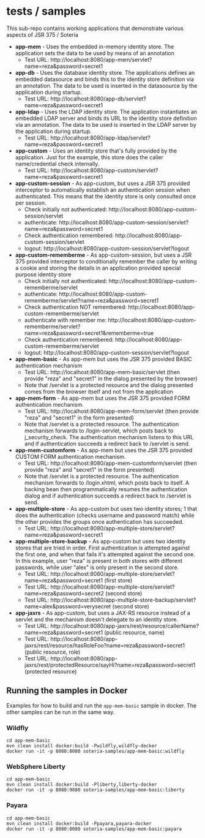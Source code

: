 # tests / samples

This sub-repo contains working applications that demonstrate various aspects of JSR 375 / Soteria

* **app-mem** - Uses the embedded in-memory identity store. The application sets the data to be used by means of an annotation
  * Test URL: http://localhost:8080/app-mem/servlet?name=reza&password=secret1
* **app-db**  - Uses the database identity store. The applications defines an embedded datasource and binds this to the identity store definition via an annotation. The data to be used is inserted in the datasoource by the application during startup.
  * Test URL: http://localhost:8080/app-db/servlet?name=reza&password=secret1
* **app-ldap** - Uses the LDAP identity store. The application instantiates an embedded LDAP server and binds its URL to the identity store definition via an annotation. The data to be used is inserted in the LDAP server by the application during startup.
  * Test URL: http://localhost:8080/app-ldap/servlet?name=reza&password=secret1
* **app-custom** - Uses an identity store that's fully provided by the application. Just for the example, this store does the caller name/credential check internally.
  * Test URL: http://localhost:8080/app-custom/servlet?name=reza&password=secret1
* **app-custom-session** - As app-custom, but uses a JSR 375 provided interceptor to automatically establish an authentication session when authenticated. This means that the identity store is only consulted once per session.
  * Check initially not authenticated: http://localhost:8080/app-custom-session/servlet
  * authenticate: http://localhost:8080/app-custom-session/servlet?name=reza&password=secret1
  * Check authentication remembered: http://localhost:8080/app-custom-session/servlet
  * logout: http://localhost:8080/app-custom-session/servlet?logout
* **app-custom-rememberme** - As app-custom-session, but uses a JSR 375 provided interceptor to conditionally remember the caller by writing a cookie and storing the details in an application provided special purpose identity store
  * Check initially not authenticated: http://localhost:8080/app-custom-rememberme/servlet
  * authenticate: http://localhost:8080/app-custom-rememberme/servlet?name=reza&password=secret1
  * Check authentication NOT remembered: http://localhost:8080/app-custom-rememberme/servlet
  * authenticate with remember me: http://localhost:8080/app-custom-rememberme/servlet?name=reza&password=secret1&rememberme=true
  * Check authentication remembered: http://localhost:8080/app-custom-rememberme/servlet
  * logout: http://localhost:8080/app-custom-session/servlet?logout
* **app-mem-basic** - As app-mem but uses the JSR 375 provided BASIC authentication mechanism
  * Test URL: http://localhost:8080/app-mem-basic/servlet (then provide "reza" and "secret1" in the dialog presented by the browser)
  * Note that /servlet is a protected resource and the dialog presented comes from the browser itself and not from the application
* **app-mem-form** - As app-mem but uses the JSR 375 provided FORM authentication mechanism.
  * Test URL: http://localhost:8080/app-mem-form/servlet (then provide "reza" and "secret1" in the form presented)
  * Note that /servlet is a protected resource. The authentication mechanism forwards to /login-servlet, which posts back to j_security_check. The authentication mechanism listens to this URL and if authentication succeeds a redirect back to /servlet is send.
* **app-mem-customform** - As app-mem but uses the JSR 375 provided CUSTOM FORM authentication mechanism.
  * Test URL: http://localhost:8080/app-mem-customform/servlet (then provide "reza" and "secret1" in the form presented)
  * Note that /servlet is a protected resource. The authentication mechanism forwards to /login.xhtml, which posts back to itself. A backing bean then programmatically resumes the authentication dialog and if authentication succeeds a redirect back to /servlet is send.
* **app-multiple-store** - As app-custom but uses two identity stores; 1 that does the authentication (checks username and password match) while the other provides the groups once authentication has succeeded.
  * Test URL: http://localhost:8080/app-multiple-store/servlet?name=reza&password=secret1
* **app-multiple-store-backup** - As app-custom but uses two identity stores that are tried in order. First authentication is attempted against the first one, and when that fails it's attempted against the second one. In this example, user "reza" is present in both stores with different passwords, while user "alex" is only present in the second store.
  * Test URL: http://localhost:8080/app-multiple-store/servlet?name=reza&password=secret1 (first store)
  * Test URL: http://localhost:8080/app-multiple-store/servlet?name=reza&password=secret2 (second store)
  * Test URL: http://localhost:8080/app-multiple-store-backup/servlet?name=alex&password=verysecret (second store)
* **app-jaxrs** - As app-custom, but uses a JAX-RS resource instead of a servlet and the mechanism doesn't delegate to an identity store. 
  * Test URL: http://localhost:8080/app-jaxrs/rest/resource/callerName?name=reza&password=secret1 (public resource, name)
  * Test URL: http://localhost:8080/app-jaxrs/rest/resource/hasRoleFoo?name=reza&password=secret1 (public resource, role)
  * Test URL: http://localhost:8080/app-jaxrs/rest/protectedResource/sayHi?name=reza&password=secret1 (protected resource)

## Running the samples in Docker

Examples for how to build and run the `app-mem-basic` sample in docker. The other samples can be run in the same way.

### Wildfly
```
cd app-mem-basic
mvn clean install docker:build -Pwildfly,wildfly-docker
docker run -it -p 8080:8080 soteria-samples/app-mem-basic:wildfly
```  

### WebSphere Liberty
```
cd app-mem-basic
mvn clean install docker:build -Pliberty,liberty-docker
docker run -it -p 8080:9080 soteria-samples/app-mem-basic:liberty
```  

### Payara
```
cd app-mem-basic
mvn clean install docker:build -Ppayara,payara-docker
docker run -it -p 8080:8080 soteria-samples/app-mem-basic:payara
```  
